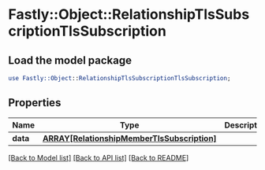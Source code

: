 # Fastly::Object::RelationshipTlsSubscriptionTlsSubscription

## Load the model package
```perl
use Fastly::Object::RelationshipTlsSubscriptionTlsSubscription;
```

## Properties
Name | Type | Description | Notes
------------ | ------------- | ------------- | -------------
**data** | [**ARRAY[RelationshipMemberTlsSubscription]**](RelationshipMemberTlsSubscription.md) |  | [optional] 

[[Back to Model list]](../README.md#documentation-for-models) [[Back to API list]](../README.md#documentation-for-api-endpoints) [[Back to README]](../README.md)



